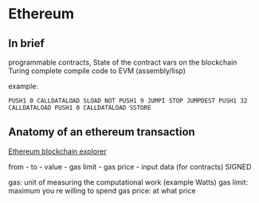 # Ethereum

## In brief

programmable contracts, State of the contract vars on the blockchain
Turing complete
compile code to EVM (assembly/lisp)

example:

```assembly
PUSH1 0 CALLDATALOAD SLOAD NOT PUSH1 9 JUMPI STOP JUMPDEST PUSH1 32 CALLDATALOAD PUSH1 0 CALLDATALOAD SSTORE
```

## Anatomy of an ethereum transaction

[Ethereum blockchain explorer](https://etherscan.io/)

from - to - value - gas limit - gas price - input data (for contracts)
SIGNED

gas: unit of measuring the computational work (example Watts)
gas limit: maximum you re willing to spend
gas price: at what price
